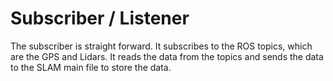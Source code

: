 # Subscriber / Listener

The subscriber is straight forward. It subscribes to the ROS topics, which are the GPS and Lidars. It reads the data from the topics and sends the data to the SLAM main file to store the data. 